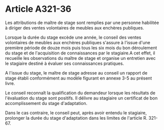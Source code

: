 # Article A321-36

Les attributions de maître de stage sont remplies par une personne habilitée à diriger des ventes volontaires de meubles aux enchères publiques.

Lorsque la durée du stage excède une année, le conseil des ventes volontaires de meubles aux enchères publiques s'assure à l'issue d'une première période de douze mois puis tous les six mois du bon déroulement du stage et de l'acquisition de connaissances par le stagiaire.A cet effet, il recueille les observations du maître de stage et organise un entretien avec le stagiaire destiné à évaluer ses connaissances pratiques.

A l'issue du stage, le maître de stage adresse au conseil un rapport de stage établi conformément au modèle figurant en annexe 3-5 au présent livre.

Le conseil reconnaît la qualification du demandeur lorsque les résultats de l'évaluation du stage sont positifs. Il délivre au stagiaire un certificat de bon accomplissement du stage d'adaptation.

Dans le cas contraire, le conseil peut, après avoir entendu le stagiaire, prolonger la durée du stage d'adaptation dans les limites de l'article R. 321-67.

